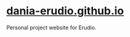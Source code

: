 # [dania-erudio.github.io](https://dania-erudio.github.io/art)

Personal project website for Erudio.
